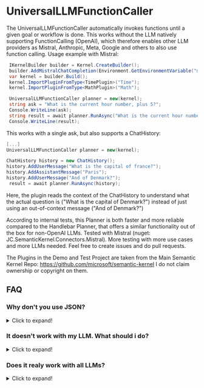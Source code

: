 # UniversalLLMFunctionCaller

The UniversalLLMFunctionCaller automatically invokes functions until a given goal or workflow is done. This works without the LLM natively supporting FunctionCalling (OpenAI), which therefore enables other LLM providers as Mistral, Anthropic, Meta, Google and others to also use function calling.
Usage example with Mistral:

```C#
 IKernelBuilder builder = Kernel.CreateBuilder();
 builder.AddMistralChatCompletion(Environment.GetEnvironmentVariable("mistral_key"), "mistral-small");
 var kernel = builder.Build();
 kernel.ImportPluginFromType<TimePlugin>("Time");
 kernel.ImportPluginFromType<MathPlugin>("Math");

 UniversalLLMFunctionCaller planner = new(kernel);
 string ask = "What is the current hour number, plus 5?";
 Console.WriteLine(ask);
 string result = await planner.RunAsync("What is the current hour number, plus 5?");
 Console.WriteLine(result);
```

This works with a single ask, but also supports a ChatHistory:

```C#
[...]
UniversalLLMFunctionCaller planner = new(kernel);

ChatHistory history = new ChatHistory();
history.AddUserMessage("What is the capital of france?");
history.AddAssistantMessage("Paris");
history.AddUserMessage("And of Denmark?");
 result = await planner.RunAsync(history);
```
Here, the plugin reads the context of the ChatHistory to understand what the actual question is ("What is the capital of Denmark?") instead of just using an out-of-context message ("And of Denmark?")

According to internal tests, this Planner is both faster and more reliable compared to the Handlebar Planner, that offers a similar functionality out of the box for non-OpenAI LLMs.
Tested with Mistral (nuget: JC.SemanticKernel.Connectors.Mistral). More testing with more use cases and more LLMs needed. Feel free to create issues and do pull requests.

The Plugins in the Demo and Test Project are taken from the Main Semantic Kernel Repo: https://github.com/microsoft/semantic-kernel 
I do not claim ownership or copyright on them.

## FAQ

### Why don't you use JSON?
<details>
<summary>Click to expand!</summary>

The completely made up standard "TextPrompt3000" needs less tokens and is therefore faster and cheaper, especially if you have many Plugins registered. The algorithm relies on retries and telling the LLM their mistakes. This is to mitigate high costs and long runs.

</details>

### It doesn't work with my LLM. What should i do?
<details>
<summary>Click to expand!</summary>

Please create an issue on Github and share as many information as possible: what was the task, what plugins were used, what did the LLM respond?

</details>

### Does it realy work with all LLMs?
<details>
<summary>Click to expand!</summary>

No. For Mistral, the medium and small models work. The Tiny Model seems to lack a basic understanding of planning, and does not move forward in the process. An undefined minimum of cleverness needs to reside in the LLM for this to work

</details>
